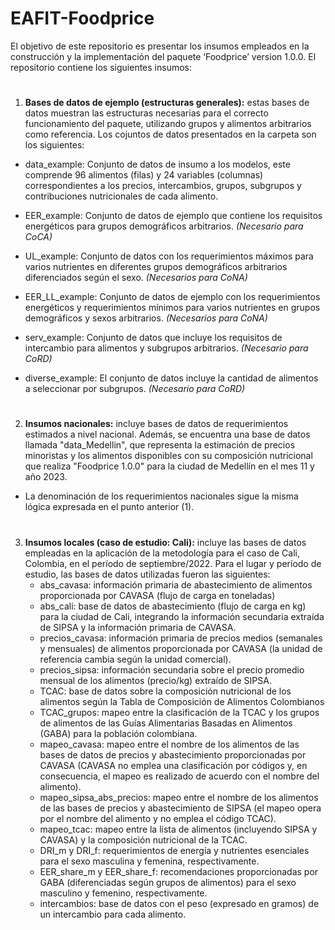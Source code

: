 # EAFIT-Foodprice

El objetivo de este repositorio es presentar los insumos empleados en la construcción y la implementación del paquete ‘Foodprice’ version 1.0.0. El repositorio contiene los siguientes insumos:

#

1. **Bases de datos de ejemplo (estructuras generales):** estas bases de datos muestran las estructuras necesarias para el correcto funcionamiento del paquete, utilizando grupos y alimentos arbitrarios como referencia. Los cojuntos de datos presentados en la carpeta son los siguientes:

- data_example: Conjunto de datos de insumo a los modelos, este comprende 96 alimentos (filas) y 24 variables (columnas) correspondientes a los precios, intercambios, grupos, subgrupos y contribuciones nutricionales de cada alimento.
   
- EER_example: Conjunto de datos de ejemplo que contiene los requisitos energéticos para grupos demográficos arbitrarios. *(Necesario para CoCA)*
   
- UL_example: Conjunto de datos con los requerimientos máximos para varios nutrientes en diferentes grupos demográficos arbitrarios diferenciados según el sexo. *(Necesarios para CoNA)*
   
- EER_LL_example: Conjunto de datos de ejemplo con los requerimientos energéticos y requerimientos mínimos para varios nutrientes en grupos demográficos y sexos arbitrarios. *(Necesarios para CoNA)*
   
- serv_example: Conjunto de datos que incluye los requisitos de intercambio para alimentos y subgrupos arbitrarios. *(Necesario para CoRD)*
   
- diverse_example: El conjunto de datos incluye la cantidad de alimentos a seleccionar por subgrupos. *(Necesario para CoRD)*

#   
   
2. **Insumos nacionales:** incluye bases de datos de requerimientos estimados a nivel nacional. Además, se encuentra una base de datos llamada "data_Medellin", que representa la estimación de precios minoristas y los alimentos disponibles con su composición nutricional que realiza "Foodprice 1.0.0" para la ciudad de Medellín en el mes 11 y año 2023.

- La denominación de los requerimientos nacionales sigue la misma lógica expresada en el punto anterior (1).

#

3. **Insumos locales (caso de estudio: Cali):** incluye las bases de datos empleadas en la aplicación de la metodología para el caso de Cali, Colombia, en el período de septiembre/2022. Para el lugar y período de estudio, las bases de datos utilizadas fueron las siguientes:
   - abs_cavasa: información primaria de abastecimiento de alimentos proporcionada por CAVASA (flujo de carga en toneladas)
   - abs_cali: base de datos de abastecimiento (flujo de carga en kg) para la ciudad de Cali, integrando la información secundaria extraída de SIPSA y la información primaria de CAVASA.
   - precios_cavasa: información primaria de precios medios (semanales y mensuales) de alimentos proporcionada por CAVASA (la unidad de referencia cambia según la unidad comercial).
   - precios_sipsa: información secundaria sobre el precio promedio mensual de los alimentos (precio/kg) extraído de SIPSA.
   - TCAC: base de datos sobre la composición nutricional de los alimentos según la Tabla de Composición de Alimentos Colombianos
   - TCAC_grupos: mapeo entre la clasificación de la TCAC y los grupos de alimentos de las Guías Alimentarias Basadas en Alimentos (GABA) para la población colombiana.
   - mapeo_cavasa: mapeo entre el nombre de los alimentos de las bases de datos de precios y abastecimiento proporcionadas por CAVASA (CAVASA no emplea una clasificación por códigos y, en consecuencia, el mapeo es realizado de acuerdo con el nombre del alimento).
   - mapeo_sipsa_abs_precios: mapeo entre el nombre de los alimentos de las bases de precios y abastecimiento de SIPSA (el mapeo opera por el nombre del alimento y no emplea el código TCAC).
   - mapeo_tcac: mapeo entre la lista de alimentos (incluyendo SIPSA y CAVASA) y la composición nutricional de la TCAC.
   - DRI_m y DRI_f: requerimientos de energía y nutrientes esenciales para el sexo masculina y femenina, respectivamente.
   - EER_share_m y EER_share_f: recomendaciones proporcionadas por GABA (diferenciadas según grupos de alimentos) para el sexo masculino y femenino, respectivamente.
   - intercambios: base de datos con el peso (expresado en gramos) de un intercambio para cada alimento.
 
   
   
